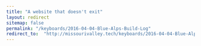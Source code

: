 ```yaml
---
title: "A website that doesn't exit"
layout: redirect
sitemap: false
permalink: "/keyboards/2016-04-04-Blue-Alps-Build-Log"
redirect_to:  "http://missourivalley.tech/keyboards/2016-04-04-Blue-Alps-Build-Log"
---
```

